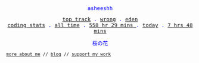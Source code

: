 <p align="center" style="color:blue"><samp>asheeshh</samp></p>        <p align="center" style="color:blue">        <samp>            <a href="https://open.spotify.com/track/5743xMYXTQJvCIIiSRTXTZ">top track</a> .            <a href="https://open.spotify.com/track/5743xMYXTQJvCIIiSRTXTZ">wrong</a> .            <a href="https://open.spotify.com/track/5743xMYXTQJvCIIiSRTXTZ">eden</a></br>            <a href="https://wakatime.com/@asheeshh">coding stats</a> .            <a href="https://wakatime.com/@asheeshh">all time</a> .            <a href="https://wakatime.com/@asheeshh">            558 hr 29 mins        </a> .            <a href="https://wakatime.com/@asheeshh">today</a> .            <a href="https://wakatime.com/@asheeshh">7 hrs 48 mins</a>        </samp>        </p>        <p align="center" style="color:blue"><samp>桜の花</samp></p>                <sub><samp><a href="https://asheeshh.ninja/about/">more about me</a> // <a href="https://dev.to/asheeshh">blog</a> // <a href="https://buymeacoffee.com/asheeshh">support my work</a></samp></sub>